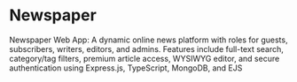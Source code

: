 # Newspaper
Newspaper Web App: A dynamic online news platform with roles for guests, subscribers, writers, editors, and admins. Features include full-text search, category/tag filters, premium article access, WYSIWYG editor, and secure authentication using Express.js, TypeScript, MongoDB, and EJS
